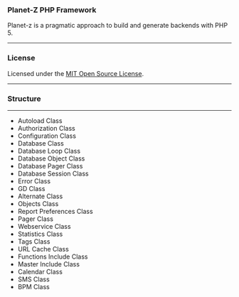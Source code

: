 ### Planet-Z PHP Framework
Planet-z is a pragmatic approach to build and generate backends with PHP 5.
* * *
### License
Licensed under the [MIT Open Source License](http://www.opensource.org/licenses/mit-license.php).
* * *
### Structure
* * *
* Autoload Class
* Authorization Class
* Configuration Class
* Database Class
* Database Loop Class
* Database Object Class
* Database Pager Class
* Database Session Class
* Error Class
* GD Class
* Alternate Class
* Objects Class
* Report Preferences Class
* Pager Class
* Webservice Class
* Statistics Class
* Tags Class
* URL Cache Class
* Functions Include Class
* Master Include Class
* Calendar Class
* SMS Class
* BPM Class
